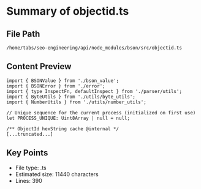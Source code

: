 # Summary of objectid.ts
  
## File Path
`/home/tabs/seo-engineering/api/node_modules/bson/src/objectid.ts`

## Content Preview
```
import { BSONValue } from './bson_value';
import { BSONError } from './error';
import { type InspectFn, defaultInspect } from './parser/utils';
import { ByteUtils } from './utils/byte_utils';
import { NumberUtils } from './utils/number_utils';

// Unique sequence for the current process (initialized on first use)
let PROCESS_UNIQUE: Uint8Array | null = null;

/** ObjectId hexString cache @internal */
[...truncated...]
```

## Key Points
- File type: .ts
- Estimated size: 11440 characters
- Lines: 390
